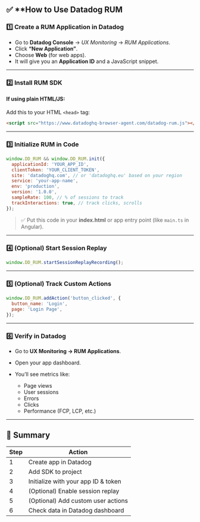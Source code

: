 

## ✅ **How to Use Datadog RUM

### 1️⃣ **Create a RUM Application in Datadog**

* Go to **Datadog Console** → *UX Monitoring* → *RUM Applications*.
* Click **“New Application”**.
* Choose **Web** (for web apps).
* It will give you an **Application ID** and a JavaScript snippet.

---

### 2️⃣ **Install RUM SDK**

#### If using plain HTML/JS:

Add this to your HTML `<head>` tag:

```html
<script src="https://www.datadoghq-browser-agent.com/datadog-rum.js"></script>
```

---

### 3️⃣ **Initialize RUM in Code**

```js
window.DD_RUM && window.DD_RUM.init({
  applicationId: 'YOUR_APP_ID',
  clientToken: 'YOUR_CLIENT_TOKEN',
  site: 'datadoghq.com', // or 'datadoghq.eu' based on your region
  service: 'your-app-name',
  env: 'production',
  version: '1.0.0',
  sampleRate: 100, // % of sessions to track
  trackInteractions: true, // track clicks, scrolls
});
```

> ✅ Put this code in your **index.html** or app entry point (like `main.ts` in Angular).

---

### 4️⃣ **(Optional) Start Session Replay**

```js
window.DD_RUM.startSessionReplayRecording();
```

---

### 5️⃣ **(Optional) Track Custom Actions**

```js
window.DD_RUM.addAction('button_clicked', {
  button_name: 'Login',
  page: 'Login Page',
});
```

---

### 6️⃣ **Verify in Datadog**

* Go to **UX Monitoring → RUM Applications**.
* Open your app dashboard.
* You’ll see metrics like:

  * Page views
  * User sessions
  * Errors
  * Clicks
  * Performance (FCP, LCP, etc.)

---

## 📌 Summary

| Step | Action                              |
| ---- | ----------------------------------- |
| 1    | Create app in Datadog               |
| 2    | Add SDK to project                  |
| 3    | Initialize with your app ID & token |
| 4    | (Optional) Enable session replay    |
| 5    | (Optional) Add custom user actions  |
| 6    | Check data in Datadog dashboard     |
